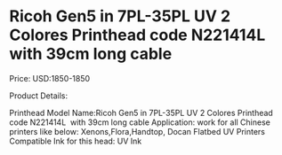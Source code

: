 # Ricoh Gen5 in 7PL-35PL UV 2 Colores Printhead code N221414L  with 39cm long cable

Price: USD:1850-1850

Product Details:

Printhead Model Name:Ricoh Gen5 in 7PL-35PL UV 2 Colores Printhead code N221414L  with 39cm long cable
Application: work for all Chinese printers like below:
Xenons,Flora,Handtop, Docan Flatbed UV Printers
Compatible Ink for this head: UV Ink
